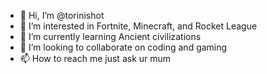 - 👋 Hi, I’m @torinishot
- 👀 I’m interested in Fortnite, Minecraft, and Rocket League
- 🌱 I’m currently learning Ancient civilizations
- 💞️ I’m looking to collaborate on coding and gaming
- 📫 How to reach me just ask ur mum

<!---
torinishot/torinishot is a ✨ special ✨ repository because its `README.md` (this file) appears on your GitHub profile.
You can click the Preview link to take a look at your changes.
--->
